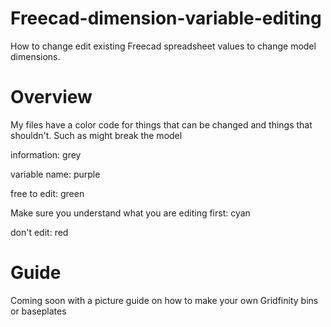 # Freecad-dimension-variable-editing
How to change edit existing Freecad spreadsheet values to change model dimensions. 

# Overview
My files have a color code for things that can be changed and things that shouldn't. Such as might break the model 

information: grey

variable name: purple

free to edit: green 

Make sure you understand what you are editing first: cyan

don't edit: red
# Guide
Coming soon with a picture guide on how to make your own Gridfinity bins or baseplates
